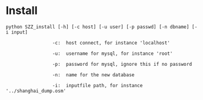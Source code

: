 # Install
   
    python SZZ_install [-h] [-c host] [-u user] [-p passwd] [-n dbname] [-i input]
                     
                     -c:  host connect, for instance 'localhost'
                     
                     -u:  username for mysql, for instance 'root'
                     
                     -p:  password for mysql, ignore this if no password
                     
                     -n:  name for the new database
                     
                     -i:  inputfile path, for instance '../shanghai_dump.osm'
                     
